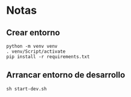 # Notas

## Crear entorno

    python -m venv venv
    . venv/Script/activate
    pip install -r requirements.txt

## Arrancar entorno de desarrollo

    sh start-dev.sh